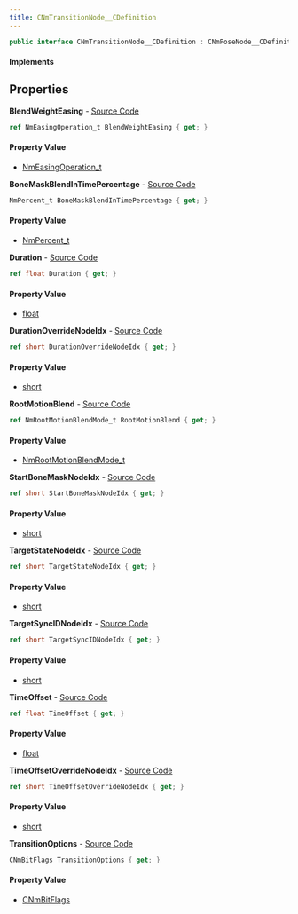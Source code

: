 ```yaml
---
title: CNmTransitionNode__CDefinition
---
```


```csharp
public interface CNmTransitionNode__CDefinition : CNmPoseNode__CDefinition, CNmGraphNode__CDefinition, ISchemaClass<CNmGraphNode__CDefinition>, ISchemaClass<CNmPoseNode__CDefinition>, ISchemaClass<CNmTransitionNode__CDefinition>, ISchemaField, ISchemaClass, INativeHandle
```

#### Implements

## Properties

**BlendWeightEasing** - [Source Code](https://github.com/swiftly-solution/swiftlys2/blob/master/managed/src/SwiftlyS2.Generated/Schemas/Interfaces/CNmTransitionNode__CDefinition.cs#L34)

```csharp
ref NmEasingOperation_t BlendWeightEasing { get; }
```

#### Property Value

- [NmEasingOperation_t](/docs/api/shared/schemadefinitions/nmeasingoperation_t)

**BoneMaskBlendInTimePercentage** - [Source Code](https://github.com/swiftly-solution/swiftlys2/blob/master/managed/src/SwiftlyS2.Generated/Schemas/Interfaces/CNmTransitionNode__CDefinition.cs#L26)

```csharp
NmPercent_t BoneMaskBlendInTimePercentage { get; }
```

#### Property Value

- [NmPercent_t](/docs/api/shared/schemadefinitions/nmpercent_t)

**Duration** - [Source Code](https://github.com/swiftly-solution/swiftlys2/blob/master/managed/src/SwiftlyS2.Generated/Schemas/Interfaces/CNmTransitionNode__CDefinition.cs#L24)

```csharp
ref float Duration { get; }
```

#### Property Value

- [float](https://learn.microsoft.com/dotnet/api/system.single)

**DurationOverrideNodeIdx** - [Source Code](https://github.com/swiftly-solution/swiftlys2/blob/master/managed/src/SwiftlyS2.Generated/Schemas/Interfaces/CNmTransitionNode__CDefinition.cs#L18)

```csharp
ref short DurationOverrideNodeIdx { get; }
```

#### Property Value

- [short](https://learn.microsoft.com/dotnet/api/system.int16)

**RootMotionBlend** - [Source Code](https://github.com/swiftly-solution/swiftlys2/blob/master/managed/src/SwiftlyS2.Generated/Schemas/Interfaces/CNmTransitionNode__CDefinition.cs#L36)

```csharp
ref NmRootMotionBlendMode_t RootMotionBlend { get; }
```

#### Property Value

- [NmRootMotionBlendMode_t](/docs/api/shared/schemadefinitions/nmrootmotionblendmode_t)

**StartBoneMaskNodeIdx** - [Source Code](https://github.com/swiftly-solution/swiftlys2/blob/master/managed/src/SwiftlyS2.Generated/Schemas/Interfaces/CNmTransitionNode__CDefinition.cs#L22)

```csharp
ref short StartBoneMaskNodeIdx { get; }
```

#### Property Value

- [short](https://learn.microsoft.com/dotnet/api/system.int16)

**TargetStateNodeIdx** - [Source Code](https://github.com/swiftly-solution/swiftlys2/blob/master/managed/src/SwiftlyS2.Generated/Schemas/Interfaces/CNmTransitionNode__CDefinition.cs#L16)

```csharp
ref short TargetStateNodeIdx { get; }
```

#### Property Value

- [short](https://learn.microsoft.com/dotnet/api/system.int16)

**TargetSyncIDNodeIdx** - [Source Code](https://github.com/swiftly-solution/swiftlys2/blob/master/managed/src/SwiftlyS2.Generated/Schemas/Interfaces/CNmTransitionNode__CDefinition.cs#L32)

```csharp
ref short TargetSyncIDNodeIdx { get; }
```

#### Property Value

- [short](https://learn.microsoft.com/dotnet/api/system.int16)

**TimeOffset** - [Source Code](https://github.com/swiftly-solution/swiftlys2/blob/master/managed/src/SwiftlyS2.Generated/Schemas/Interfaces/CNmTransitionNode__CDefinition.cs#L28)

```csharp
ref float TimeOffset { get; }
```

#### Property Value

- [float](https://learn.microsoft.com/dotnet/api/system.single)

**TimeOffsetOverrideNodeIdx** - [Source Code](https://github.com/swiftly-solution/swiftlys2/blob/master/managed/src/SwiftlyS2.Generated/Schemas/Interfaces/CNmTransitionNode__CDefinition.cs#L20)

```csharp
ref short TimeOffsetOverrideNodeIdx { get; }
```

#### Property Value

- [short](https://learn.microsoft.com/dotnet/api/system.int16)

**TransitionOptions** - [Source Code](https://github.com/swiftly-solution/swiftlys2/blob/master/managed/src/SwiftlyS2.Generated/Schemas/Interfaces/CNmTransitionNode__CDefinition.cs#L30)

```csharp
CNmBitFlags TransitionOptions { get; }
```

#### Property Value

- [CNmBitFlags](/docs/api/shared/schemadefinitions/cnmbitflags)

